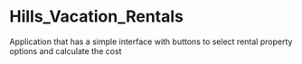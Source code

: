 # Hills_Vacation_Rentals
Application that has a simple interface with buttons to select rental property options and calculate the cost

